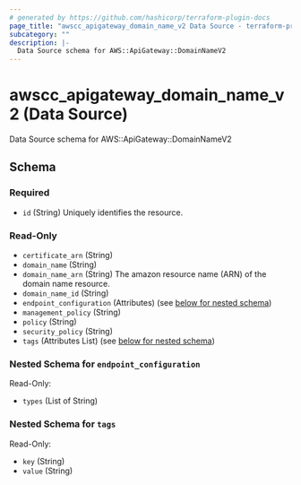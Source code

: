 ```yaml
---
# generated by https://github.com/hashicorp/terraform-plugin-docs
page_title: "awscc_apigateway_domain_name_v2 Data Source - terraform-provider-awscc"
subcategory: ""
description: |-
  Data Source schema for AWS::ApiGateway::DomainNameV2
---
```


# awscc_apigateway_domain_name_v2 (Data Source)

Data Source schema for AWS::ApiGateway::DomainNameV2



<!-- schema generated by tfplugindocs -->
## Schema

### Required

- `id` (String) Uniquely identifies the resource.

### Read-Only

- `certificate_arn` (String)
- `domain_name` (String)
- `domain_name_arn` (String) The amazon resource name (ARN) of the domain name resource.
- `domain_name_id` (String)
- `endpoint_configuration` (Attributes) (see [below for nested schema](#nestedatt--endpoint_configuration))
- `management_policy` (String)
- `policy` (String)
- `security_policy` (String)
- `tags` (Attributes List) (see [below for nested schema](#nestedatt--tags))

<a id="nestedatt--endpoint_configuration"></a>
### Nested Schema for `endpoint_configuration`

Read-Only:

- `types` (List of String)


<a id="nestedatt--tags"></a>
### Nested Schema for `tags`

Read-Only:

- `key` (String)
- `value` (String)
